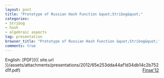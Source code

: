 ```yaml
---
layout: post
title: "Prototype of Russian Hash Function &quot;Stribog&quot;"
categories:
- Stribog
- hash
- algebraic aspects
tag: presentation
browser_title: "Prototype of Russian Hash Function &quot;Stribog&quot;"
comments: true
---
```


English: [PDF]({{ site.url }}/assets/attachments/presentations/2012/65e253dda44af1d34db14c2b752d1f.pdf) <span style="float: right;">[Finse'12](https://www.frisc.no/arrangementer/finse-winter-school-2012/)</span>